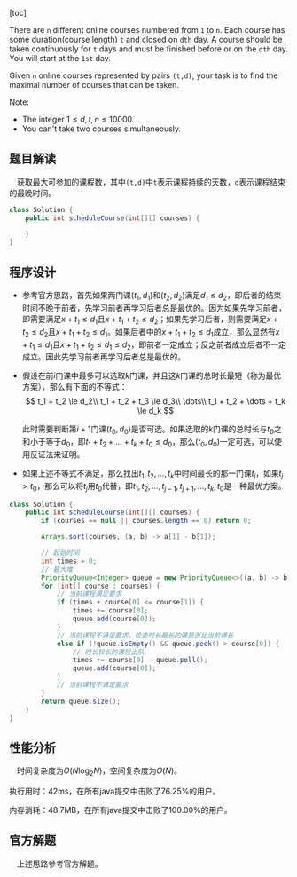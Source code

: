 [toc]

There are `n` different online courses numbered from `1` to `n`. Each course has some duration(course length) `t` and closed on `dth` day. A course should be taken continuously for `t` days and must be finished before or on the `dth` day. You will start at the `1st` day.

Given `n` online courses represented by pairs `(t,d)`, your task is to find the maximal number of courses that can be taken.



Note:

* The integer $1 \le d, t, n \le 10000$.
* You can't take two courses simultaneously.



## 题目解读

&emsp;获取最大可参加的课程数，其中`(t,d)`中`t`表示课程持续的天数，`d`表示课程结束的最晚时间。

```java
class Solution {
    public int scheduleCourse(int[][] courses) {

    }
}
```

## 程序设计

* 参考官方思路，首先如果两门课$(t_1, d_1)$和$(t_2, d_2)$满足$d_1 \le d_2$，即后者的结束时间不晚于前者，先学习前者再学习后者总是最优的。因为如果先学习前者，即需要满足$x + t_1 \le d_1$且$x + t_1 + t_2 \le d_2$；如果先学习后者，则需要满足$x + t_2 \le d_2$且$x + t_1 + t_2 \le d_1$。如果后者中的$x + t_1 + t_2 \le d_1$成立，那么显然有$x + t_1 \le d_1$且$x + t_1 + t_2 \le d_1 \le d_2$，即前者一定成立；反之前者成立后者不一定成立。因此先学习前者再学习后者总是最优的。

* 假设在前$i$门课中最多可以选取$k$门课，并且这$k$门课的总时长最短（称为最优方案），那么有下面的不等式：
  $$
  t_1 + t_2 \le d_2\\
  t_1 + t_2 + t_3 \le d_3\\
  \dots\\
  t_1 + t_2 + \dots + t_k \le d_k
  $$

  此时需要判断第$i + 1$门课$(t_0, d_0)$是否可选。如果选取的$k$门课的总时长与$t_0$之和小于等于$d_0$，即$t_1 + t_2 + \dots + t_k + t_0 \le d_0$，那么$(t_0, d_0)$一定可选，可以使用反证法来证明。

* 如果上述不等式不满足，那么找出$t_1, t_2, \dots, t_k$中时间最长的那一门课$t_j$，如果$t_j > t_0$，那么可以将$t_j$用$t_0$代替，即$t_1, t_2, \dots, t_{j-1}, t_{j+1}, \dots, t_k, t_0$是一种最优方案。

```java
class Solution {
    public int scheduleCourse(int[][] courses) {
        if (courses == null || courses.length == 0) return 0;

        Arrays.sort(courses, (a, b) -> a[1] - b[1]);

        // 起始时间
        int times = 0;
        // 最大堆
        PriorityQueue<Integer> queue = new PriorityQueue<>((a, b) -> b - a);
        for (int[] course : courses) {
            // 当前课程满足要求
            if (times + course[0] <= course[1]) {
                times += course[0];
                queue.add(course[0]);
            }
            // 当前课程不满足要求，检查时长最长的课是否比当前课长
            else if (!queue.isEmpty() && queue.peek() > course[0]) {
                // 时长较长的课程出队
                times += course[0] - queue.poll();
                queue.add(course[0]);
            }
            // 当前课程不满足要求
        }
        return queue.size();
    }
}
```

## 性能分析

&emsp;时间复杂度为$O(N\log_2N)$，空间复杂度为$O(N)$。

执行用时：42ms，在所有java提交中击败了76.25%的用户。

内存消耗：48.7MB，在所有java提交中击败了100.00%的用户。

## 官方解题

&emsp;上述思路参考官方解题。

